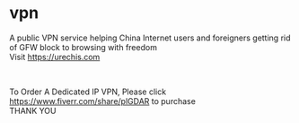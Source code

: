 # vpn
A public VPN service helping China Internet users and foreigners getting rid of GFW block to browsing with freedom<br>
Visit https://urechis.com<br>
<!---PLEASE CLICK ADs TO SUPPORT OUR FREE PUBLIC PROJECT---><br>
To Order A Dedicated IP VPN, Please click https://www.fiverr.com/share/plGDAR to purchase<br>
THANK YOU
